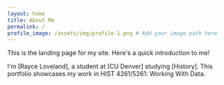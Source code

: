 ```yaml
---
layout: home
title: About Me
permalink: /
profile_image: /assets/img/profile-1.png # Add your image path here
---
```


This is the landing page for my site. Here's a quick introduction to me!

I'm [Rayce Loveland], a student at [CU Denver] studying [History]. This portfolio showcases my work in HIST 4261/5261: Working With Data.
